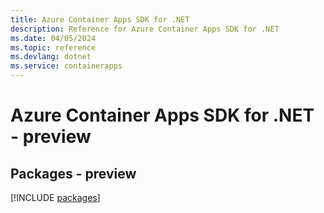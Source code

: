 ```yaml
---
title: Azure Container Apps SDK for .NET
description: Reference for Azure Container Apps SDK for .NET
ms.date: 04/05/2024
ms.topic: reference
ms.devlang: dotnet
ms.service: containerapps
---
```

# Azure Container Apps SDK for .NET - preview
## Packages - preview
[!INCLUDE [packages](container-apps-index.md)]